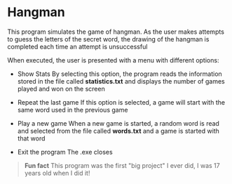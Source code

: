 # Hangman
This program simulates the game of hangman. As the user makes attempts to guess the letters of the secret word, the drawing of the hangman is completed each time an attempt is unsuccessful

When executed, the user is presented with a menu with different options:

- Show Stats
By selecting this option, the program reads the information stored in the file called **statistics.txt** and displays the number of games played and won on the screen

- Repeat the last game
If this option is selected, a game will start with the same word used in the previous game

- Play a new game
When a new game is started, a random word is read and selected from the file called **words.txt** and a game is started with that word

- Exit the program
The .exe closes

> **Fun fact** This program was the first "big project" I ever did, I was 17 years old when I did it!
